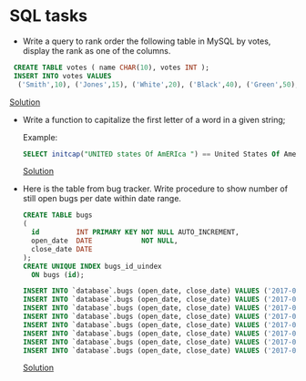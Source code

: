 # SQL tasks

- Write a query to rank order the following table in MySQL by votes, display the rank as one of the columns.
```sql
 CREATE TABLE votes ( name CHAR(10), votes INT );
 INSERT INTO votes VALUES
  ('Smith',10), ('Jones',15), ('White',20), ('Black',40), ('Green',50), ('Brown',20);
 ```
 [Solution](/sql/rank.sql)
 
- Write a function to capitalize the first letter of a word in a given string;

   Example:
   ```sql
   SELECT initcap("UNITED states Of AmERIca ") == United States Of America
   ```
   [Solution](/sql/upperCase.sql)

- Here is the table from bug tracker. Write procedure to show number of still open bugs per date within date range.
   ```sql
   CREATE TABLE bugs
   (
     id         INT PRIMARY KEY NOT NULL AUTO_INCREMENT,
     open_date  DATE            NOT NULL,
     close_date DATE
   );
   CREATE UNIQUE INDEX bugs_id_uindex
     ON bugs (id);

   INSERT INTO `database`.bugs (open_date, close_date) VALUES ('2017-02-01', null);
   INSERT INTO `database`.bugs (open_date, close_date) VALUES ('2017-02-01', null);
   INSERT INTO `database`.bugs (open_date, close_date) VALUES ('2017-02-02', '2017-02-12');
   INSERT INTO `database`.bugs (open_date, close_date) VALUES ('2017-02-02', null);
   INSERT INTO `database`.bugs (open_date, close_date) VALUES ('2017-02-03', '2017-02-09');
   INSERT INTO `database`.bugs (open_date, close_date) VALUES ('2017-02-04', '2017-02-12');
   INSERT INTO `database`.bugs (open_date, close_date) VALUES ('2017-02-05', '2017-02-11');
   INSERT INTO `database`.bugs (open_date, close_date) VALUES ('2017-02-06', null);
   ```
   [Solution](/sql/showOpenBugsInDateRange.sql)
